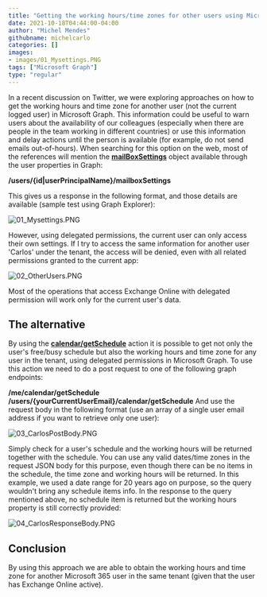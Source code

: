 ```yaml
---
title: "Getting the working hours/time zones for other users using Microsoft Graph API"
date: 2021-10-18T04:44:00-04:00
author: "Michel Mendes"
githubname: michelcarlo
categories: []
images:
- images/01_Mysettings.PNG
tags: ["Microsoft Graph"]
type: "regular"
---
```


In a recent discussion on Twitter, we were exploring approaches on how
to get the working hours and time zone for another user (not the current
logged user) in Microsoft Graph.
This information could be useful to warn users about the availability of
our colleagues (especially when there are people in the team working in
different countries) or use this information and delay actions until the
person is available (for example, do not send emails out-of-hours).
When searching for this option on the web, most of the references will
mention
the **[mailBoxSettings](https://learn.microsoft.com/graph/api/user-get-mailboxsettings?view=graph-rest-1.0&tabs)**
object available through the user properties in Graph:

**/users/{id|userPrincipalName}/mailboxSettings**

This gives us a response in the following format, and those details are
available (sample test using Graph Explorer):

![01_Mysettings.PNG](images/01_Mysettings.png)

However, using delegated permissions, the current user can only access
their own settings.
If I try to access the same information for another user 'Carlos'
under the tenant, the access will be denied, even with all related
permissions granted to the current app:

![02_OtherUsers.PNG](images/02_OtherUsers.png)

Most of the operations that access Exchange Online with delegated
permission will work only for the current user's data.

## The alternative

By using the
**[calendar/getSchedule](https://learn.microsoft.com/graph/api/calendar-getschedule?view=graph-rest-1.0&tabs=http)**
action it is possible to get not only the user's free/busy schedule but
also the working hours and time zone for any user in the tenant, using
delegated permissions in Microsoft Graph.
To use this action we need to do a post request to one of the following
graph endpoints:

**/me/calendar/getSchedule\
/users/{yourCurrentUserEmail}/calendar/getSchedule**
And use the request body in the following format (use an array of a
single user email address if you want to retrieve only one user):

![03_CarlosPostBody.PNG](images/03_CarlosPostBody.png)

Simply check for a user's schedule and the working hours will be
returned together with the schedule. You can use any valid dates/time
zones in the request JSON body for this purpose, even though there can
be no items in the schedule, the time zone and working hours will be
returned.
In this example, we used a date range for 20 years ago on purpose, so
the query wouldn't bring any schedule items info.
In the response to the query mentioned above, no schedule item is
returned but the working hours property is still correctly provided:

![04_CarlosResponseBody.PNG](images/04_CarlosResponseBody.png)

## Conclusion

By using this approach we are able to obtain the working hours and time
zone for another Microsoft 365 user in the same tenant (given that the
user has Exchange Online active).
